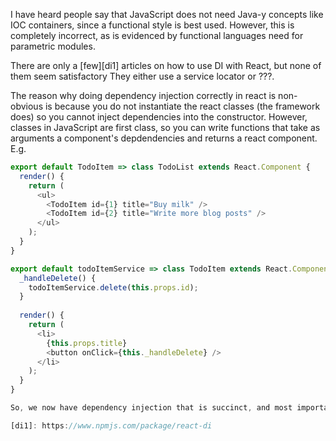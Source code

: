 I have heard people say that JavaScript does not need Java-y concepts like IOC containers, since a functional style is best used. However, this is completely incorrect, as is evidenced by functional languages need for parametric modules.

There are only a [few][di1] articles on how to use DI with React, but none of them seem satisfactory
 They either use a service locator or ???.

The reason why doing dependency injection correctly in react is non-obvious is because you do not instantiate the react classes (the framework does) so you cannot inject dependencies into the constructor. However, classes in JavaScript are first class, so you can write functions that take as arguments a component's depdendencies and returns a react component. E.g.

```javascript
export default TodoItem => class TodoList extends React.Component {
  render() {
    return (
      <ul>
        <TodoItem id={1} title="Buy milk" />
        <TodoItem id={2} title="Write more blog posts" />
      </ul>
    );
  }
}
```

```javascript
export default todoItemService => class TodoItem extends React.Component {
  _handleDelete() {
    todoItemService.delete(this.props.id);
  }
  
  render() {
    return (
      <li>
        {this.props.title}
        <button onClick={this._handleDelete} />
      </li>
    );
  }
}

So, we now have dependency injection that is succinct, and most importantly and unlike the service locator based solutions, the dependencies are explicit.

[di1]: https://www.npmjs.com/package/react-di
